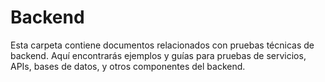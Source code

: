 # Backend

Esta carpeta contiene documentos relacionados con pruebas técnicas de backend. Aquí encontrarás ejemplos y guías para pruebas de servicios, APIs, bases de datos, y otros componentes del backend.
